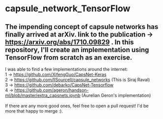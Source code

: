 # capsule_network_TensorFlow
The impending concept of capsule networks has finally arrived at arXiv. link to the publication -> https://arxiv.org/abs/1710.09829 . In this repository, I'll create an implementation using TensorFlow from scratch as an exercise.
-------------------------------------------------------------------------------------------------------------------------------
I was able to find a few implementations around the internet: <br>
1 -> https://github.com/XifengGuo/CapsNet-Keras <br>
2 -> https://github.com/llSourcell/capsule_networks (This is Siraj Raval) <br>
3 -> https://github.com/debarko/CapsNet-Tensorflow <br>
4 -> https://github.com/ageron/handson-ml/blob/master/extra_capsnets.ipynb (Aurelian Geron's implementation) <br>
<br>
If there are any more good ones, feel free to open a pull request! I'd be more that happy to merge :).
